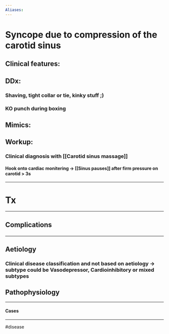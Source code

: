 ```yaml
---
Aliases:
---
```

# Syncope due to compression of the carotid sinus
## Clinical features:

## DDx:
### Shaving, tight collar or tie, kinky stuff ;)
### KO punch during boxing 
## Mimics:
###
## Workup:
### Clinical diagnosis with [[Carotid sinus massage]]
#### Hook onto cardiac monitering -> [[Sinus pauses]] after firm pressure on carotid > 3s

---
# Tx

---
## Complications
###

---
## Aetiology
### Clinical disease classification and not based on aetiology -> subtype could be Vasodepressor, Cardioinhibitory or mixed subtypes
## Pathophysiology

---
#### Cases


---
#disease 